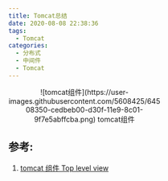 ```yaml
---
title: Tomcat总结
date: 2020-08-08 22:38:36
tags:
  - Tomcat
categories:
  - 分布式
  - 中间件
  - Tomcat
---
```


<p hidden></p>
<!-- more -->

<div style="text-align: center; width: 60%">
![tomcat组件](https://user-images.githubusercontent.com/5608425/64508350-cedbeb00-d30f-11e9-8c01-9f7e5abffcba.png)
tomcat组件
</div>


## 参考:
1. [tomcat 组件 Top level view](https://www.iteye.com/blog/onlyor-1689344)
